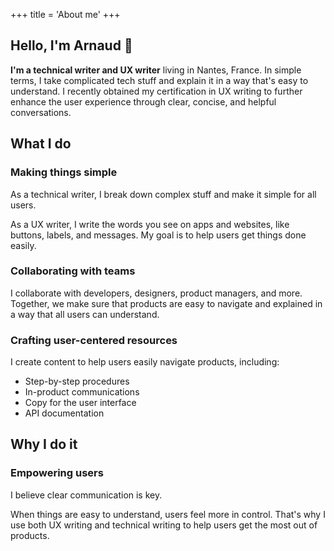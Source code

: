 +++
title = 'About me'
+++

## Hello, I'm Arnaud 👋

**I'm a technical writer and UX writer** living in Nantes, France.
In simple terms, I take complicated tech stuff and explain it in a way that's easy to understand. I recently obtained my certification in UX writing to further enhance the user experience through clear, concise, and helpful conversations.

## What I do

### Making things simple

As a technical writer, I break down complex stuff and make it simple for all users.

As a UX writer, I write the words you see on apps and websites, like buttons, labels, and messages. My goal is to help users get things done easily.

### Collaborating with teams

I collaborate with developers, designers, product managers, and more.
Together, we make sure that products are easy to navigate and explained in a way that all users can understand.

### Crafting user-centered resources

I create content to help users easily navigate products, including:

- Step-by-step procedures
- In-product communications
- Copy for the user interface
- API documentation

## Why I do it

### Empowering users

I believe clear communication is key.

When things are easy to understand, users feel more in control. That's why I use both UX writing and technical writing to help users get the most out of products.